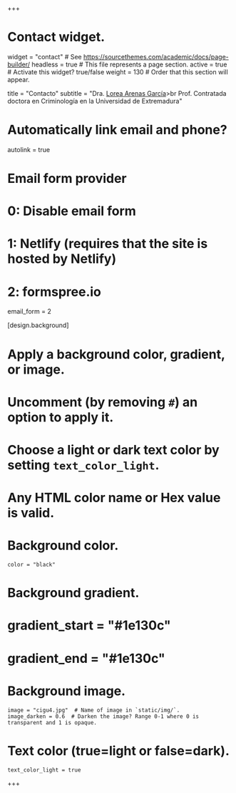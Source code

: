 +++
# Contact widget.
widget = "contact"  # See https://sourcethemes.com/academic/docs/page-builder/
headless = true  # This file represents a page section.
active = true  # Activate this widget? true/false
weight = 130  # Order that this section will appear.

title = "Contacto"
subtitle = "Dra. [Lorea Arenas García](www.lorearenas.com)>br
            Prof. Contratada doctora en Criminología en la Universidad de Extremadura"

# Automatically link email and phone?
autolink = true

# Email form provider
#   0: Disable email form
#   1: Netlify (requires that the site is hosted by Netlify)
#   2: formspree.io
email_form = 2

[design.background]
  # Apply a background color, gradient, or image.
  #   Uncomment (by removing `#`) an option to apply it.
  #   Choose a light or dark text color by setting `text_color_light`.
  #   Any HTML color name or Hex value is valid.
    
  # Background color.
    color = "black"
  
  # Background gradient.
  # gradient_start = "#1e130c"
  # gradient_end = "#1e130c"
  
  # Background image.
    image = "cigu4.jpg"  # Name of image in `static/img/`.
    image_darken = 0.6  # Darken the image? Range 0-1 where 0 is transparent and 1 is opaque.

  # Text color (true=light or false=dark).
    text_color_light = true  
+++

